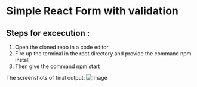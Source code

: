 # Simple React Form with validation 

## Steps for excecution :

1.  Open the cloned repo in a code editor
2.  Fire up the terminal in the root directory and provide the command npm install
3.  Then give the command npm start

The screenshots of final output:
![image](https://github.com/ChaitanyaJalwal/React-form-validation/assets/93027494/7785ae5b-b92d-434a-a865-778abb091a88)
